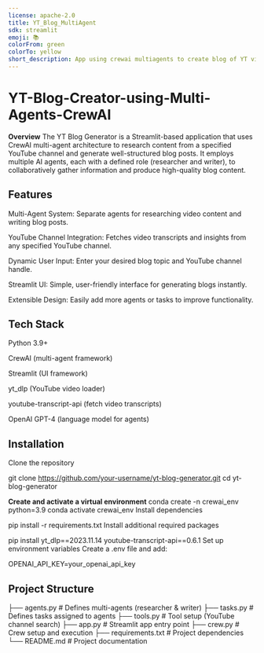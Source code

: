 ```yaml
---
license: apache-2.0
title: YT_Blog_MultiAgent
sdk: streamlit
emoji: 📚
colorFrom: green
colorTo: yellow
short_description: App using crewai multiagents to create blog of YT vid
---
```

# YT-Blog-Creator-using-Multi-Agents-CrewAI
**Overview**
The YT Blog Generator is a Streamlit-based application that uses CrewAI multi-agent architecture to research content from a specified YouTube channel and generate well-structured blog posts.
It employs multiple AI agents, each with a defined role (researcher and writer), to collaboratively gather information and produce high-quality blog content.

## Features
Multi-Agent System: Separate agents for researching video content and writing blog posts.

YouTube Channel Integration: Fetches video transcripts and insights from any specified YouTube channel.

Dynamic User Input: Enter your desired blog topic and YouTube channel handle.

Streamlit UI: Simple, user-friendly interface for generating blogs instantly.

Extensible Design: Easily add more agents or tasks to improve functionality.

## Tech Stack
Python 3.9+

CrewAI (multi-agent framework)

Streamlit (UI framework)

yt_dlp (YouTube video loader)

youtube-transcript-api (fetch video transcripts)

OpenAI GPT-4 (language model for agents)

## Installation
Clone the repository


git clone https://github.com/your-username/yt-blog-generator.git
cd yt-blog-generator

**Create and activate a virtual environment**
conda create -n crewai_env python=3.9
conda activate crewai_env
Install dependencies

pip install -r requirements.txt
Install additional required packages


pip install yt_dlp==2023.11.14 youtube-transcript-api==0.6.1
Set up environment variables
Create a .env file and add:

OPENAI_API_KEY=your_openai_api_key

## Project Structure


├── agents.py          # Defines multi-agents (researcher & writer)
├── tasks.py           # Defines tasks assigned to agents
├── tools.py           # Tool setup (YouTube channel search)
├── app.py             # Streamlit app entry point
├── crew.py            # Crew setup and execution
├── requirements.txt    # Project dependencies
└── README.md          # Project documentation
